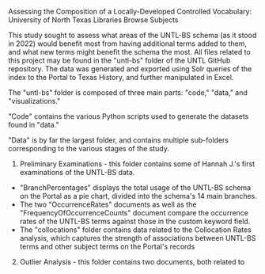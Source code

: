 Assessing the Composition of a Locally-Developed Controlled Vocabulary:
University of North Texas Libraries Browse Subjects

This study sought to assess what areas of the UNTL-BS schema (as it stood in 2022) would benefit most from having additional terms added to them, and what new terms might benefit the schema the most. All files related to this project may be found in the "untl-bs" folder of the UNTL GitHub repository. The data was generated and exported using Solr queries of the index to the Portal to Texas History, and further manipulated in Excel.

The "untl-bs" folder is composed of three main parts: "code," "data," and "visualizations."

"Code" contains the various Python scripts used to generate the datasets found in "data."

"Data" is by far the largest folder, and contains multiple sub-folders corresponding to the various stages of the study.

1. Preliminary Examinations - this folder contains some of Hannah J.'s first examinations of the UNTL-BS data.
 - "BranchPercentages" displays the total usage of the UNTL-BS schema on the Portal as a pie chart, divided into the schema's 14 main branches.
 - The two "OccurrenceRates" documents as well as the "FrequencyOfOccurrenceCounts" document compare the occurrence rates of the UNTL-BS terms against those in the custom keyword field.
 - The "collocations" folder contains data related to the Collocation Rates analysis, which captures the strength of associations between UNTL-BS terms and other subject terms on the Portal's records

2. Outlier Analysis - this folder contains two documents, both related to